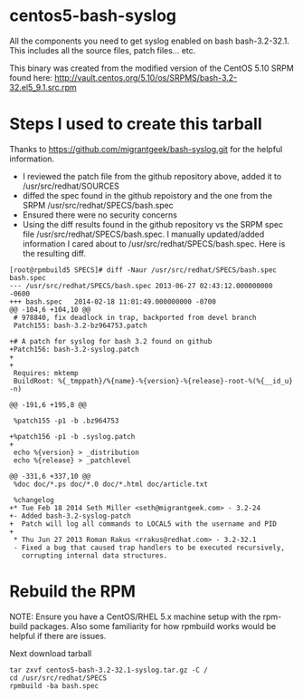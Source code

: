 centos5-bash-syslog
===================

All the components you need to get syslog enabled on bash bash-3.2-32.1.  This includes all the source files, patch files... etc.

This binary was created from the modified version of the CentOS 5.10 SRPM found here: http://vault.centos.org/5.10/os/SRPMS/bash-3.2-32.el5_9.1.src.rpm

Steps I used to create this tarball
===================================

Thanks to https://github.com/migrantgeek/bash-syslog.git for the helpful information. 

* I reviewed the patch file from the github repository above, added it to /usr/src/redhat/SOURCES
* diffed the spec found in the github repoistory and the one from the SRPM /usr/src/redhat/SPECS/bash.spec
* Ensured there were no security concerns
* Using the diff results found in the github repository vs the SRPM spec file /usr/src/redhat/SPECS/bash.spec.  I manually updated/added information I cared about to /usr/src/redhat/SPECS/bash.spec.  Here is the resulting diff.
```
[root@rpmbuild5 SPECS]# diff -Naur /usr/src/redhat/SPECS/bash.spec bash.spec 
--- /usr/src/redhat/SPECS/bash.spec	2013-06-27 02:43:12.000000000 -0600
+++ bash.spec	2014-02-18 11:01:49.000000000 -0700
@@ -104,6 +104,10 @@
 # 978840, fix deadlock in trap, backported from devel branch
 Patch155: bash-3.2-bz964753.patch
 
+# A patch for syslog for bash 3.2 found on github
+Patch156: bash-3.2-syslog.patch
+
+
 Requires: mktemp
 BuildRoot: %{_tmppath}/%{name}-%{version}-%{release}-root-%(%{__id_u} -n)
 
@@ -191,6 +195,8 @@
 
 %patch155 -p1 -b .bz964753
 
+%patch156 -p1 -b .syslog.patch
+
 echo %{version} > _distribution
 echo %{release} > _patchlevel
 
@@ -331,6 +337,10 @@
 %doc doc/*.ps doc/*.0 doc/*.html doc/article.txt
 
 %changelog
+* Tue Feb 18 2014 Seth Miller <seth@migrantgeek.com> - 3.2-24
+- Added bash-3.2-syslog-patch
+  Patch will log all commands to LOCAL5 with the username and PID
+
 * Thu Jun 27 2013 Roman Rakus <rrakus@redhat.com> - 3.2-32.1
 - Fixed a bug that caused trap handlers to be executed recursively,
   corrupting internal data structures.
```


Rebuild the RPM
===============
NOTE: Ensure you have a CentOS/RHEL 5.x machine setup with the rpm-build packages.  Also some familiarity for how rpmbuild works would be helpful if there are issues.  

Next download tarball 
```
tar zxvf centos5-bash-3.2-32.1-syslog.tar.gz -C /
cd /usr/src/redhat/SPECS
rpmbuild -ba bash.spec
```
